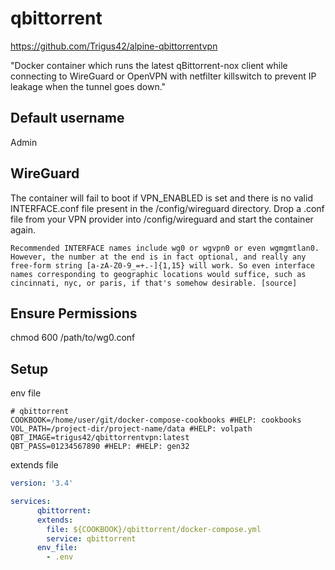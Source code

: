 # qbittorrent

https://github.com/Trigus42/alpine-qbittorrentvpn

"Docker container which runs the latest qBittorrent-nox client while connecting to WireGuard or OpenVPN with netfilter killswitch to prevent IP leakage when the tunnel goes down."

## Default username

Admin

## WireGuard

The container will fail to boot if VPN_ENABLED is set and there is no valid INTERFACE.conf file present in the /config/wireguard directory. Drop a .conf file from your VPN provider into /config/wireguard and start the container again.

    Recommended INTERFACE names include wg0 or wgvpn0 or even wgmgmtlan0. However, the number at the end is in fact optional, and really any free-form string [a-zA-Z0-9_=+.-]{1,15} will work. So even interface names corresponding to geographic locations would suffice, such as cincinnati, nyc, or paris, if that's somehow desirable. [source]

## Ensure Permissions
chmod 600 /path/to/wg0.conf


## Setup

env file
```text
# qbittorrent
COOKBOOK=/home/user/git/docker-compose-cookbooks #HELP: cookbooks
VOL_PATH=/project-dir/project-name/data #HELP: volpath
QBT_IMAGE=trigus42/qbittorrentvpn:latest
QBT_PASS=01234567890 #HELP: #HELP: gen32
```

extends file
```yaml
version: '3.4'

services:
	  qbittorrent:
      extends:
        file: ${COOKBOOK}/qbittorrent/docker-compose.yml
        service: qbittorrent
      env_file:
        - .env
```